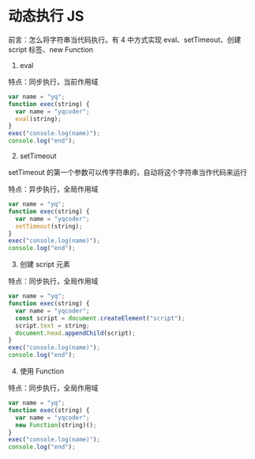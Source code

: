 # 动态执行 JS

前言：怎么将字符串当代码执行。有 4 中方式实现 eval、setTimeout、创建 script 标签、new Function

1. eval

特点：同步执行，当前作用域

```js
var name = "yq";
function exec(string) {
  var name = "yqcoder";
  eval(string);
}
exec("console.log(name)");
console.log("end");
```

<!-- 1 -->

2. setTimeout

setTimeout 的第一个参数可以传字符串的，自动将这个字符串当作代码来运行

特点：异步执行，全局作用域

```js
var name = "yq";
function exec(string) {
  var name = "yqcoder";
  setTimeout(string);
}
exec("console.log(name)");
console.log("end");
```

<!-- 2 -->

3. 创建 script 元素

特点：同步执行，全局作用域

```js
var name = "yq";
function exec(string) {
  var name = "yqcoder";
  const script = document.createElement("script");
  script.text = string;
  document.head.appendChild(script);
}
exec("console.log(name)");
console.log("end");
```

<!-- 3 -->

4. 使用 Function

特点：同步执行，全局作用域

```js
var name = "yq";
function exec(string) {
  var name = "yqcoder";
  new Function(string)();
}
exec("console.log(name)");
console.log("end");
```

<!-- 3 -->
